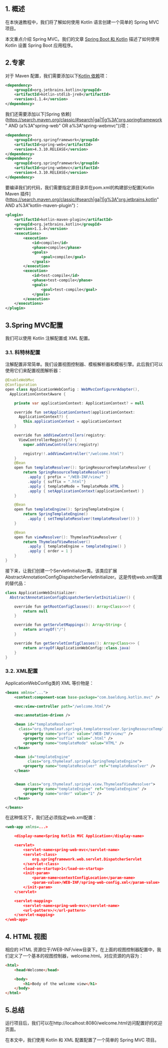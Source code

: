 ## 1. 概述

在本快速教程中，我们将了解如何使用 Kotlin 语言创建一个简单的 Spring MVC 项目。

本文重点介绍 Spring MVC。我们的文章 [Spring Boot 和 Kotlin](https://www.baeldung.com/spring-boot-kotlin) 描述了如何使用 Kotlin 设置 Spring Boot 应用程序。

## 2.专家

对于 Maven 配置，我们需要添加以下[Kotlin 依赖](https://search.maven.org/classic/#search|ga|1|a%3A"kotlin-stdlib-jre8")项：

```xml
<dependency>
    <groupId>org.jetbrains.kotlin</groupId>
    <artifactId>kotlin-stdlib-jre8</artifactId>
    <version>1.1.4</version>
</dependency>
```

我们还需要添加以下[Spring 依赖](https://search.maven.org/classic/#search|ga|1|g%3A"org.springframework" AND (a%3A"spring-web" OR a%3A"spring-webmvc"))项：

```xml
<dependency>
    <groupId>org.springframework</groupId>
    <artifactId>spring-web</artifactId>
    <version>4.3.10.RELEASE</version>
</dependency>
<dependency>
    <groupId>org.springframework</groupId>
    <artifactId>spring-webmvc</artifactId>
    <version>4.3.10.RELEASE</version>
</dependency>
```

要编译我们的代码，我们需要指定源目录并在pom.xml的构建部分配置[Kotlin Maven 插件](https://search.maven.org/classic/#search|ga|1|g%3A"org.jetbrains.kotlin" AND a%3A"kotlin-maven-plugin")：

```xml
<plugin>
    <artifactId>kotlin-maven-plugin</artifactId>
    <groupId>org.jetbrains.kotlin</groupId>
    <version>1.1.4</version>
    <executions>
        <execution>
            <id>compile</id>
            <phase>compile</phase>
            <goals>
                <goal>compile</goal>
            </goals>
        </execution>
        <execution>
            <id>test-compile</id>
            <phase>test-compile</phase>
            <goals>
                <goal>test-compile</goal>
            </goals>
        </execution>
    </executions>
</plugin>
```

## 3.Spring MVC配置

我们可以使用 Kotlin 注解配置或 XML 配置。

### 3.1. 科特林配置

注解配置非常简单。我们设置视图控制器、模板解析器和模板引擎。此后我们可以使用它们来配置视图解析器：

```java
@EnableWebMvc
@Configuration
open class ApplicationWebConfig : WebMvcConfigurerAdapter(), 
  ApplicationContextAware {

    private var applicationContext: ApplicationContext? = null

    override fun setApplicationContext(applicationContext: 
      ApplicationContext?) {
        this.applicationContext = applicationContext
    }

    override fun addViewControllers(registry:
      ViewControllerRegistry?) {
        super.addViewControllers(registry)

        registry!!.addViewController("/welcome.html")
    }
    @Bean
    open fun templateResolver(): SpringResourceTemplateResolver {
        return SpringResourceTemplateResolver()
          .apply { prefix = "/WEB-INF/view/" }
          .apply { suffix = ".html"}
          .apply { templateMode = TemplateMode.HTML }
          .apply { setApplicationContext(applicationContext) }
    }

    @Bean
    open fun templateEngine(): SpringTemplateEngine {
        return SpringTemplateEngine()
          .apply { setTemplateResolver(templateResolver()) }
    }

    @Bean
    open fun viewResolver(): ThymeleafViewResolver {
        return ThymeleafViewResolver()
          .apply { templateEngine = templateEngine() }
          .apply { order = 1 }
    }
}
```

接下来，让我们创建一个ServletInitializer类。该类应扩展AbstractAnnotationConfigDispatcherServletInitializer。这是传统web.xml配置的替代品：

```java
class ApplicationWebInitializer: 
  AbstractAnnotationConfigDispatcherServletInitializer() {

    override fun getRootConfigClasses(): Array<Class<>>? {
        return null
    }

    override fun getServletMappings(): Array<String> {
        return arrayOf("/")
    }

    override fun getServletConfigClasses(): Array<Class<>> {
        return arrayOf(ApplicationWebConfig::class.java)
    }
}
```

### 3.2. XML配置

ApplicationWebConfig类的 XML 等价物是：

```xml
<beans xmlns="...">
    <context:component-scan base-package="com.baeldung.kotlin.mvc" />

    <mvc:view-controller path="/welcome.html"/>

    <mvc:annotation-driven />

    <bean id="templateResolver" 
      class="org.thymeleaf.spring4.templateresolver.SpringResourceTemplateResolver">
        <property name="prefix" value="/WEB-INF/view/" />
        <property name="suffix" value=".html" />
        <property name="templateMode" value="HTML" />
    </bean>

    <bean id="templateEngine"
          class="org.thymeleaf.spring4.SpringTemplateEngine">
        <property name="templateResolver" ref="templateResolver" />
    </bean>


    <bean class="org.thymeleaf.spring4.view.ThymeleafViewResolver">
        <property name="templateEngine" ref="templateEngine" />
        <property name="order" value="1" />
    </bean>

</beans>
```

在这种情况下，我们还必须指定web.xml配置：

```xml
<web-app xmlns=...>

    <display-name>Spring Kotlin MVC Application</display-name>

    <servlet>
        <servlet-name>spring-web-mvc</servlet-name>
        <servlet-class>
            org.springframework.web.servlet.DispatcherServlet
        </servlet-class>
        <load-on-startup>1</load-on-startup>
        <init-param>
            <param-name>contextConfigLocation</param-name>
            <param-value>/WEB-INF/spring-web-config.xml</param-value>
        </init-param>
    </servlet>

    <servlet-mapping>
        <servlet-name>spring-web-mvc</servlet-name>
        <url-pattern>/</url-pattern>
    </servlet-mapping>
</web-app>
```

## 4. HTML 视图

相应的 HTML 资源位于/WEB-INF/view目录下。在上面的视图控制器配置中，我们定义了一个基本的视图控制器，welcome.html。对应资源的内容为：

```html
<html>
    <head>Welcome</head>

    <body>
        <h1>Body of the welcome view</h1>
    </body>
</html>
```

## 5.总结

运行项目后，我们可以在http://localhost:8080/welcome.html访问配置好的欢迎页面。

在本文中，我们使用 Kotlin 和 XML 配置配置了一个简单的 Spring MVC 项目。